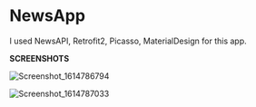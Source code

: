 # NewsApp

I used NewsAPI, Retrofit2, Picasso, MaterialDesign for this app.

**SCREENSHOTS**

![Screenshot_1614786794](https://user-images.githubusercontent.com/44711480/109834074-dd7c3780-7c52-11eb-9fb3-0c7f54b0eaa7.png)


![Screenshot_1614787033](https://user-images.githubusercontent.com/44711480/109834122-ed941700-7c52-11eb-8849-074aace315c8.png)
